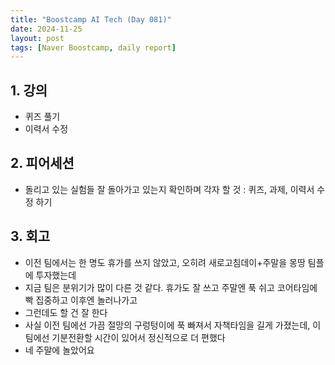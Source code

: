 ```yaml
---
title: "Boostcamp AI Tech (Day 081)"
date: 2024-11-25
layout: post
tags: [Naver Boostcamp, daily report]
---
```

## 1. 강의
- 퀴즈 풀기
- 이력서 수정

## 2. 피어세션
- 돌리고 있는 실험들 잘 돌아가고 있는지 확인하며 각자 할 것 : 퀴즈, 과제, 이력서 수정 하기

## 3. 회고
- 이전 팀에서는 한 명도 휴가를 쓰지 않았고, 오히려 새로고침데이+주말을 몽땅 팀플에 투자했는데
- 지금 팀은 분위기가 많이 다른 것 같다. 휴가도 잘 쓰고 주말엔 푹 쉬고 코어타임에 빡 집중하고 이후엔 놀러나가고
- 그런데도 할 건 잘 한다
- 사실 이전 팀에선 가끔 절망의 구렁텅이에 푹 빠져서 자책타임을 길게 가졌는데, 이 팀에선 기분전환할 시간이 있어서 정신적으로 더 편했다
- 네 주말에 놀았어요
